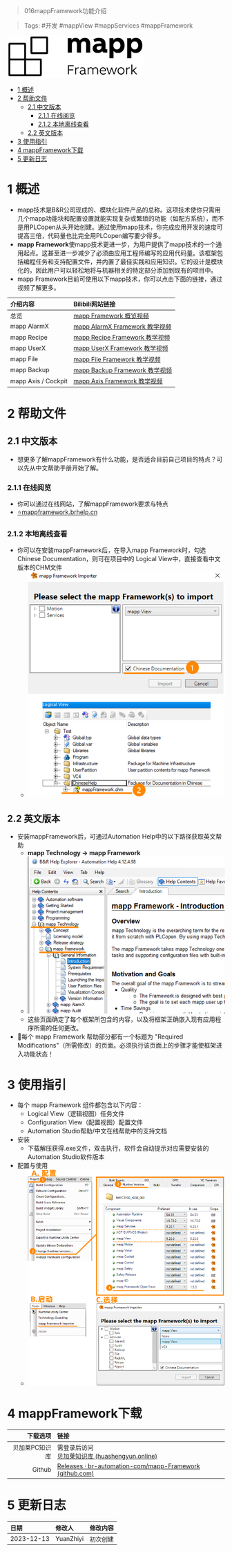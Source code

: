 > 016mappFramework功能介绍

> Tags: #开发 #mappView #mappServices #mappFramework

![](FILES/016mappFramework功能介绍/image-20231213134310112.png)
- [1 概述](#1%20%E6%A6%82%E8%BF%B0)
- [2 帮助文件](#2%20%E5%B8%AE%E5%8A%A9%E6%96%87%E4%BB%B6)
	- [2.1 中文版本](#2.1%20%E4%B8%AD%E6%96%87%E7%89%88%E6%9C%AC)
		- [2.1.1 在线阅览](#2.1.1%20%E5%9C%A8%E7%BA%BF%E9%98%85%E8%A7%88)
		- [2.1.2 本地离线查看](#2.1.2%20%E6%9C%AC%E5%9C%B0%E7%A6%BB%E7%BA%BF%E6%9F%A5%E7%9C%8B)
	- [2.2 英文版本](#2.2%20%E8%8B%B1%E6%96%87%E7%89%88%E6%9C%AC)
- [3 使用指引](#3%20%E4%BD%BF%E7%94%A8%E6%8C%87%E5%BC%95)
- [4 mappFramework下载](#4%20mappFramework%E4%B8%8B%E8%BD%BD)
- [5 更新日志](#5%20%E6%9B%B4%E6%96%B0%E6%97%A5%E5%BF%97)

# 1 概述

- mapp技术是B&R公司现成的、模块化软件产品的总称。这项技术使你只需用几个mapp功能块和配置设置就能实现复杂或繁琐的功能（如配方系统），而不是用PLCopen从头开始创建。通过使用mapp技术，你完成应用开发的速度可提高三倍，代码量也比完全用PLCopen编写要少得多。
- **mapp Framework**使mapp技术更进一步，为用户提供了mapp技术的一个通用起点。这甚至进一步减少了必须由应用工程师编写的应用代码量。该框架包括编程任务和支持配置文件，并内置了最佳实践和应用知识。它的设计是模块化的，因此用户可以轻松地将与机器相关的特定部分添加到现有的项目中。
- mapp Framework目前可使用以下mapp技术，你可以点击下面的链接，通过视频了解更多。

| 介绍内容 | Bilibili网站链接 |
| :--- | :--- |
| 总览 | [mapp Framework 概览视频](https://www.bilibili.com/video/BV1YY4y1T7f8?spm_id_from=333.999.0.0) |
| mapp AlarmX | [mapp AlarmX Framework 教学视频](https://www.bilibili.com/video/BV1TG4y1r7dh?spm_id_from=333.999.0.0) |
| mapp Recipe | [mapp Recipe Framework 教学视频](https://www.bilibili.com/video/BV1gt4y1779t?spm_id_from=333.999.0.0) |
| mapp UserX | [mapp UserX Framework 教学视频](https://www.bilibili.com/video/BV1RK411Z7ks?spm_id_from=333.999.0.0) |
| mapp File | [mapp File Framework 教学视频](https://www.bilibili.com/video/BV1ZD4y1B7Zm?spm_id_from=333.999.0.0) |
| mapp Backup | [mapp Backup Framework 教学视频](https://www.bilibili.com/video/BV1bV4y1p7he?spm_id_from=333.999.0.0) |
| mapp Axis / Cockpit | [mapp Axis Framework 教学视频](https://www.bilibili.com/video/BV11K411Z7g5?spm_id_from=333.999.0.0) |

# 2 帮助文件

## 2.1 中文版本

- 想更多了解mappFramework有什么功能，是否适合目前自己项目的特点？可以先从中文帮助手册开始了解。

### 2.1.1 在线阅览

- 你可以通过在线网站，了解mappFramework要求与特点
- [⭐mappframework.brhelp.cn](https://mappframework.brhelp.cn)

### 2.1.2 本地离线查看

- 你可以在安装mappFramework后，在导入mapp Framework时，勾选Chinese Documentation，则可在项目中的 Logical View中，直接查看中文版本的CHM文件
    - ![](FILES/016mappFramework功能介绍/image-20231213161541931.png)

## 2.2 英文版本

- 安装mappFramework后，可通过Automation Help中的以下路径获取英文帮助
    - **mapp Technology -> mapp Framework**
    - ![](FILES/016mappFramework功能介绍/image-20231213161724372.png)
    - 这些页面确定了每个框架所包含的内容，以及将框架正确嵌入现有应用程序所需的任何更改。
- 🔔每个 mapp Framework 帮助部分都有一个标题为 "Required Modifications"（所需修改）的页面。必须执行该页面上的步骤才能使框架进入功能状态！

# 3 使用指引

- 每个 mapp Framework 组件都包含以下内容：
    - Logical View（逻辑视图）任务文件
    - Configuration View（配置视图）配置文件
    - Automation Studio帮助/中文在线帮助中的支持文档
- 安装
    - 下载解压获得.exe文件，双击执行，软件会自动提示对应需要安装的Automation Studio软件版本
- 配置与使用
    - ![](FILES/016mappFramework功能介绍/image-20231213162734594.png)

# 4 mappFramework下载

| 下载选项 | 链接 |
| ---: | :--- |
| 贝加莱PC知识库 | 需登录后访问<br>[贝加莱知识库 (huashengyun.online)](https://brtechs.huashengyun.online/index.php?mod=bjl&do=file&gid=19#group&do=file&gid=19&fid=1928) |
| Github | [Releases · br-automation-com/mapp-Framework (github.com)](https://github.com/br-automation-com/mapp-Framework/releases) |

# 5 更新日志

| 日期     | 修改人     | 修改内容     |
|:-----|:-----|:-----|
| 2023-12-13     | YuanZhiyi     | 初次创建     |
